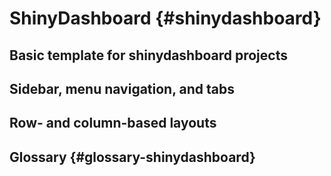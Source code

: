 # ShinyDashboard {#shinydashboard}

## Basic template for shinydashboard projects

## Sidebar, menu navigation, and tabs

## Row- and column-based layouts

## Glossary {#glossary-shinydashboard}



